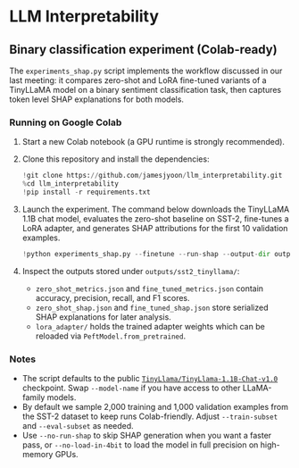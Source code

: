 # LLM Interpretability

## Binary classification experiment (Colab-ready)

The `experiments_shap.py` script implements the workflow discussed in
our last meeting: it compares zero-shot and LoRA fine-tuned variants of a
TinyLLaMA model on a binary sentiment classification task, then captures token
level SHAP explanations for both models.

### Running on Google Colab

1. Start a new Colab notebook (a GPU runtime is strongly recommended).
2. Clone this repository and install the dependencies:

   ```python
   !git clone https://github.com/jamesjyoon/llm_interpretability.git
   %cd llm_interpretability
   !pip install -r requirements.txt
   ```

3. Launch the experiment. The command below downloads the TinyLLaMA 1.1B chat
   model, evaluates the zero-shot baseline on SST-2, fine-tunes a LoRA adapter,
   and generates SHAP attributions for the first 10 validation examples.

   ```python
   !python experiments_shap.py --finetune --run-shap --output-dir outputs/sst2_tinyllama
   ```

4. Inspect the outputs stored under `outputs/sst2_tinyllama/`:
   - `zero_shot_metrics.json` and `fine_tuned_metrics.json` contain accuracy,
     precision, recall, and F1 scores.
   - `zero_shot_shap.json` and `fine_tuned_shap.json` store serialized SHAP
     explanations for later analysis.
   - `lora_adapter/` holds the trained adapter weights which can be reloaded via
     `PeftModel.from_pretrained`.

### Notes

- The script defaults to the public
  [`TinyLlama/TinyLlama-1.1B-Chat-v1.0`](https://huggingface.co/TinyLlama/TinyLlama-1.1B-Chat-v1.0)
  checkpoint. Swap `--model-name` if you have access to other LLaMA-family
  models.
- By default we sample 2,000 training and 1,000 validation examples from the
  SST-2 dataset to keep runs Colab-friendly. Adjust `--train-subset` and
  `--eval-subset` as needed.
- Use `--no-run-shap` to skip SHAP generation when you want a faster pass, or
  `--no-load-in-4bit` to load the model in full precision on high-memory GPUs.
